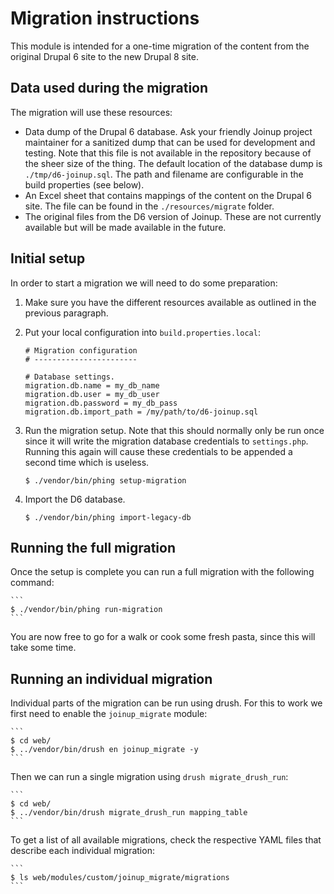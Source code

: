 # Migration instructions

This module is intended for a one-time migration of the content from the original Drupal 6 site to the new Drupal 8 site.


## Data used during the migration

The migration will use these resources:
* Data dump of the Drupal 6 database. Ask your friendly Joinup project
  maintainer for a sanitized dump that can be used for development and testing.
  Note that this file is not available in the repository because of the sheer
  size of the thing.
  The default location of the database dump is `./tmp/d6-joinup.sql`. The path
  and filename are configurable in the build properties (see below).
* An Excel sheet that contains mappings of the content on the Drupal 6 site.
  The file can be found in the `./resources/migrate` folder.
* The original files from the D6 version of Joinup. These are not currently
  available but will be made available in the future.


## Initial setup

In order to start a migration we will need to do some preparation:

1. Make sure you have the different resources available as outlined in the
   previous paragraph.
2. Put your local configuration into `build.properties.local`:

    ```
    # Migration configuration
    # -----------------------

    # Database settings.
    migration.db.name = my_db_name
    migration.db.user = my_db_user
    migration.db.password = my_db_pass
    migration.db.import_path = /my/path/to/d6-joinup.sql
    ```

3. Run the migration setup. Note that this should normally only be run once
   since it will write the migration database credentials to `settings.php`.
   Running this again will cause these credentials to be appended a second
   time which is useless.

    ```
    $ ./vendor/bin/phing setup-migration
    ```

4. Import the D6 database.

    ```
    $ ./vendor/bin/phing import-legacy-db
    ```


## Running the full migration

Once the setup is complete you can run a full migration with the following
command:

    ```
    $ ./vendor/bin/phing run-migration
    ```

You are now free to go for a walk or cook some fresh pasta, since this will
take some time.


## Running an individual migration

Individual parts of the migration can be run using drush. For this to work we
first need to enable the `joinup_migrate` module:

    ```
    $ cd web/
    $ ../vendor/bin/drush en joinup_migrate -y
    ```

Then we can run a single migration using `drush migrate_drush_run`:

    ```
    $ cd web/
    $ ../vendor/bin/drush migrate_drush_run mapping_table
    ```

To get a list of all available migrations, check the respective YAML files that
describe each individual migration:

    ```
    $ ls web/modules/custom/joinup_migrate/migrations
    ```
